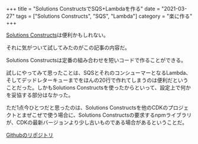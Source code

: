 +++
title = "Solutions ConstructsでSQS+Lambdaを作る"
date = "2021-03-27"
tags = ["Solutions Constructs", "SQS", "Lambda"]
category = "楽に作る"
+++

[Solutions Constructs](https://docs.aws.amazon.com/solutions/latest/constructs/welcome.html)は便利かもしれない。

それに気がついて試してみたのがこの記事の内容だ。

Solutions Constructsは定番の組み合わせを短いコードで作ることができる。

試しにやってみて思ったことは、SQSとそれのコンシューマーとなるLambda、そしてデッドレターキューまでをほんの20行で作れてしまうのは便利だということだった。しかもSolutions Constructsを使ったからといって、設定上で何かを妥協する部分はなかった。

ただ1点今ひとつだと思ったのは、Solutions Constructsを他のCDKのプロジェクトとまぜこぜで使う場合に、Solutions Constructsの要求するnpmライブラリが、CDKの最新バージョンより少し古いものである場合があるということだ。

[Githubのリポジトリ](https://github.com/suzukiken/scsqslamda)
